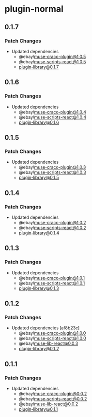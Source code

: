 # plugin-normal

## 0.1.7

### Patch Changes

- Updated dependencies
  - @ebay/muse-craco-plugin@1.0.5
  - @ebay/muse-scripts-react@1.0.5
  - plugin-library@0.1.7

## 0.1.6

### Patch Changes

- Updated dependencies
  - @ebay/muse-craco-plugin@1.0.4
  - @ebay/muse-scripts-react@1.0.4
  - plugin-library@0.1.6

## 0.1.5

### Patch Changes

- Updated dependencies
  - @ebay/muse-craco-plugin@1.0.3
  - @ebay/muse-scripts-react@1.0.3
  - plugin-library@0.1.5

## 0.1.4

### Patch Changes

- Updated dependencies
  - @ebay/muse-craco-plugin@1.0.2
  - @ebay/muse-scripts-react@1.0.2
  - plugin-library@0.1.4

## 0.1.3

### Patch Changes

- Updated dependencies
  - @ebay/muse-craco-plugin@1.0.1
  - @ebay/muse-scripts-react@1.0.1
  - plugin-library@0.1.3

## 0.1.2

### Patch Changes

- Updated dependencies [af8b23c]
  - @ebay/muse-craco-plugin@1.0.0
  - @ebay/muse-scripts-react@1.0.0
  - @ebay/muse-lib-react@0.0.3
  - plugin-library@0.1.2

## 0.1.1

### Patch Changes

- Updated dependencies
  - @ebay/muse-craco-plugin@0.0.2
  - @ebay/muse-scripts-react@0.0.2
  - @ebay/muse-lib-react@0.0.2
  - plugin-library@0.1.1
